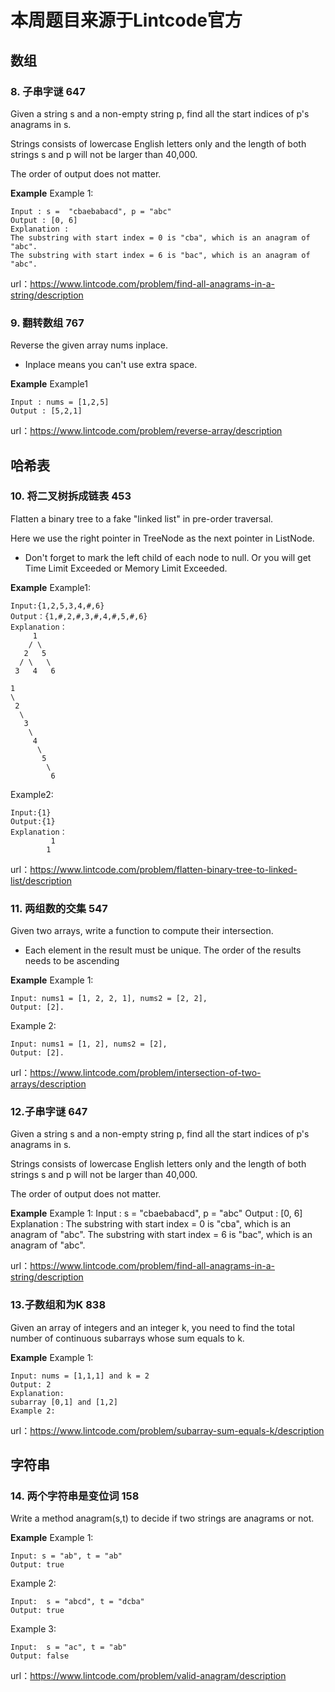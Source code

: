 # 本周题目来源于Lintcode官方
## 数组
### 8. 子串字谜 647
Given a string s and a non-empty string p, find all the start indices of p's anagrams in s.

Strings consists of lowercase English letters only and the length of both strings s and p will not be larger than 40,000.

The order of output does not matter.

**Example**
Example 1:

	Input : s =  "cbaebabacd", p = "abc"
  	Output : [0, 6]
  	Explanation : 
  	The substring with start index = 0 is "cba", which is an anagram of "abc".
  	The substring with start index = 6 is "bac", which is an anagram of "abc".


url：https://www.lintcode.com/problem/find-all-anagrams-in-a-string/description

### 9. 翻转数组 767
Reverse the given array nums inplace.

* Inplace means you can't use extra space.

**Example**
Example1

	Input : nums = [1,2,5]
	Output : [5,2,1]


url：https://www.lintcode.com/problem/reverse-array/description

## 哈希表
### 10. 将二叉树拆成链表 453 
Flatten a binary tree to a fake "linked list" in pre-order traversal.

Here we use the right pointer in TreeNode as the next pointer in ListNode.

* Don't forget to mark the left child of each node to null. Or you will get Time Limit Exceeded or Memory Limit Exceeded.

**Example**
Example1:

	Input:{1,2,5,3,4,#,6}
	Output：{1,#,2,#,3,#,4,#,5,#,6}
	Explanation：
	     1
	    / \
	   2   5
	  / \   \		
	 3   4   6
	
	1	
	\
 	 2
  	  \
	   3
	    \
	     4
	      \		
	       5
	        \
	         6
Example2:

	Input:{1}
	Output:{1}
	Explanation：
	         1
 	        1

url：https://www.lintcode.com/problem/flatten-binary-tree-to-linked-list/description

### 11. 两组数的交集 547
Given two arrays, write a function to compute their intersection.

* Each element in the result must be unique.
  The order of the results needs to be ascending

**Example**
Example 1:

	Input: nums1 = [1, 2, 2, 1], nums2 = [2, 2], 
	Output: [2].

Example 2:

	Input: nums1 = [1, 2], nums2 = [2], 
	Output: [2].

url：https://www.lintcode.com/problem/intersection-of-two-arrays/description

### 12.子串字谜 647
Given a string s and a non-empty string p, find all the start indices of p's anagrams in s.

Strings consists of lowercase English letters only and the length of both strings s and p will not be larger than 40,000.

The order of output does not matter.

**Example**
Example 1:
	Input : s =  "cbaebabacd", p = "abc"
	Output : [0, 6]
	Explanation : 
	The substring with start index = 0 is "cba", which is an anagram of "abc".
	The substring with start index = 6 is "bac", which is an anagram of "abc".


  
 url：https://www.lintcode.com/problem/find-all-anagrams-in-a-string/description
 
 ### 13.子数组和为K 838
Given an array of integers and an integer k, you need to find the total number of continuous subarrays whose sum equals to k.

**Example**
Example 1:

	Input: nums = [1,1,1] and k = 2
	Output: 2
	Explanation:
	subarray [0,1] and [1,2]
	Example 2:


url：https://www.lintcode.com/problem/subarray-sum-equals-k/description

## 字符串
### 14.  两个字符串是变位词  158
Write a method anagram(s,t) to decide if two strings are anagrams or not.

**Example**
Example 1:

	Input: s = "ab", t = "ab"
	Output: true

Example 2:

	Input:  s = "abcd", t = "dcba"
	Output: true

Example 3:

	Input:  s = "ac", t = "ab"
	Output: false

url：https://www.lintcode.com/problem/valid-anagram/description
